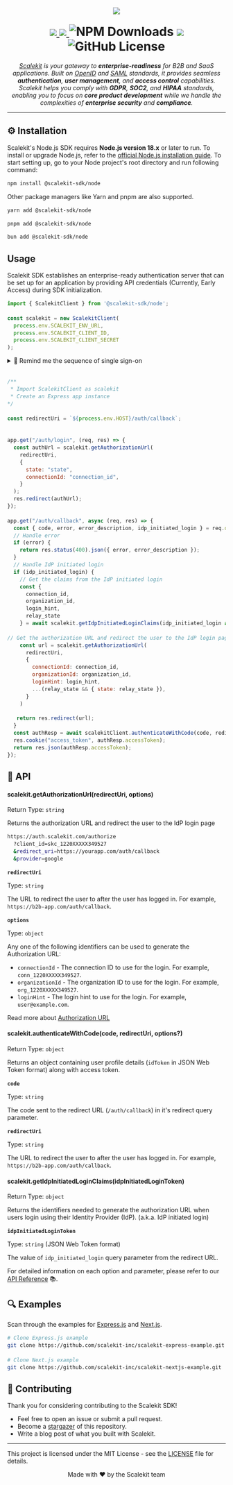 <h1 align="center">
  <a href="https://scalekit.com" target="_blank" rel="noopener noreferrer">
    <picture >
      <img src="https://cdn.scalekit.cloud/v1/scalekit-logo-dark.svg" height="50" style="padding: 1rem;">
    </picture>
  </a>
  <br/>
    <a href="https://www.npmjs.com/package/@scalekit-sdk/node">
    <img src="https://img.shields.io/npm/v/@scalekit-sdk/node.svg?color=a173ff&style=for-the-badge">
  </a>
  <a href="https://www.scalekit.com/?intent=earlyaccess&utm_source=docs">
  <img src="https://img.shields.io/badge/Get_Early_Access-4f5eff?style=for-the-badge&labelColor=a173ff&color=a173ff">
  </a>
  <a>
    <img alt="NPM Downloads" src="https://img.shields.io/npm/d18m/%40scalekit-sdk%2Fnode?style=for-the-badge&color=a173ff">
  </a>
    <a href="https://docs.scalekit.com">
    <img src="https://img.shields.io/badge/%F0%9F%92%A1%20-docs-a173ff.svg?style=for-the-badge">
  </a>
  <a>
  <img alt="GitHub License" src="https://img.shields.io/github/license/scalekit-inc/scalekit-sdk-node?style=for-the-badge&color=a173ff">
  </a>

</h1>

<p align="center">
  <em><a href="https://scalekit.com">Scalekit</a> is your gateway to <b>enterprise-readiness</b> for B2B and SaaS applications. Built on <a href="https://openid.net/">OpenID</a> and <a href="https://en.wikipedia.org/wiki/SAML_2.0">SAML</a> standards, it provides seamless <b>authentication</b>, <b>user management</b>, and <b>access control</b> capabilities. Scalekit helps you comply with <b>GDPR</b>, <b>SOC2</b>, and <b>HIPAA</b> standards, enabling you to focus on <b>core product development</b> while we handle the complexities of <b>enterprise security</b> and <b>compliance</b>.</em>
</p>

---

## ⚙️ Installation

Scalekit's Node.js SDK requires **Node.js version 18.x** or later to run. To install or upgrade Node.js, refer to the [official Node.js installation guide](https://nodejs.org/en/download). To start setting up, go to your Node project's root directory and run following command:

```sh
npm install @scalekit-sdk/node
```

Other package managers like Yarn and pnpm are also supported.

```sh
yarn add @scalekit-sdk/node
```

```sh
pnpm add @scalekit-sdk/node
```

```sh
bun add @scalekit-sdk/node
```

## Usage

Scalekit SDK establishes an enterprise-ready authentication server that can be set up for an application by providing API credentials (Currently, Early Access) during SDK initialization.

```js
import { ScalekitClient } from '@scalekit-sdk/node';

const scalekit = new ScalekitClient(
  process.env.SCALEKIT_ENV_URL,
  process.env.SCALEKIT_CLIENT_ID,
  process.env.SCALEKIT_CLIENT_SECRET
);
```

<details>
  <summary> 💭 Remind me the sequence of single sign-on</summary>
 <figure>
  <img src="./images/1.png" style="text-align: center;">
  <figcaption>Sequence where Scalekit fits in your application</figcaption>
</figure>
</details>
<br/>

```javascript
/**
 * Import ScalekitClient as scalekit
 * Create an Express app instance
*/

const redirectUri = `${process.env.HOST}/auth/callback`;


app.get("/auth/login", (req, res) => {
  const authUrl = scalekit.getAuthorizationUrl(
    redirectUri,
    {
      state: "state",
      connectionId: "connection_id",
    }
  );
  res.redirect(authUrl);
});

app.get("/auth/callback", async (req, res) => {
  const { code, error, error_description, idp_initiated_login } = req.query;
  // Handle error
  if (error) {
    return res.status(400).json({ error, error_description });
  }
  // Handle IdP initiated login
  if (idp_initiated_login) {
    // Get the claims from the IdP initiated login
    const {
      connection_id,
      organization_id,
      login_hint,
      relay_state
    } = await scalekit.getIdpInitiatedLoginClaims(idp_initiated_login as string);

// Get the authorization URL and redirect the user to the IdP login page
    const url = scalekit.getAuthorizationUrl(
      redirectUri,
      {
        connectionId: connection_id,
        organizationId: organization_id,
        loginHint: login_hint,
        ...(relay_state && { state: relay_state }),
      }
    )

   return res.redirect(url);
  }
  const authResp = await scalekitClient.authenticateWithCode(code, redirectUri);
  res.cookie("access_token", authResp.accessToken);
  return res.json(authResp.accessToken);
});

```

## 🧩 API

#### scalekit.getAuthorizationUrl(redirectUri, options)

Return Type: `string`

Returns the authorization URL and redirect the user to the IdP login page

```sh
https://auth.scalekit.com/authorize
  ?client_id=skc_1220XXXXX349527
  &redirect_uri=https://yourapp.com/auth/callback
  &provider=google
```

**`redirectUri`**

Type: `string`

The URL to redirect the user to after the user has logged in. For example, `https://b2b-app.com/auth/callback`.

**`options`**

Type: `object`

Any one of the following identifiers can be used to generate the Authorization URL:

- `connectionId` - The connection ID to use for the login. For example, `conn_1220XXXXX349527`.
- `organizationId` - The organization ID to use for the login. For example, `org_1220XXXXX349527`.
- `loginHint` - The login hint to use for the login. For example, `user@example.com`.

Read more about [Authorization URL](https://docs.scalekit.com/sso/guides/key-concepts/authorization-url)

#### scalekit.authenticateWithCode(code, redirectUri, options?)

Return Type: `object`

Returns an object containing user profile details (`idToken` in JSON Web Token format) along with access token.

**`code`**

Type: `string`

The code sent to the redirect URL (`/auth/callback`) in it's redirect query parameter.

**`redirectUri`**

Type: `string`

The URL to redirect the user to after the user has logged in. For example, `https://b2b-app.com/auth/callback`.

#### scalekit.getIdpInitiatedLoginClaims(idpInitiatedLoginToken)

Return Type: `object`

Returns the identifiers needed to generate the authorization URL when users login using their Identity Provider (IdP). (a.k.a. IdP initiated login)

**`idpInitiatedLoginToken`**

Type: `string` (JSON Web Token format)

The value of `idp_initiated_login` query parameter from the redirect URL.

For detailed information on each option and parameter, please refer to our [API Reference](https://docs.scalekit.com/apis) 📚.

## 🔍 Examples

Scan through the examples for [Express.js](https://github.dev/scalekit-inc/scalekit-express-example) and [Next.js](https://github.dev/scalekit-inc/scalekit-nextjs-example).

```sh
# Clone Express.js example
git clone https://github.com/scalekit-inc/scalekit-express-example.git

# Clone Next.js example
git clone https://github.com/scalekit-inc/scalekit-nextjs-example.git
```

## 🤝 Contributing

Thank you for considering contributing to the Scalekit SDK!

- Feel free to open an issue or submit a pull request.
- Become a [stargazer](https://github.com/scalekit-inc/scalekit-sdk-node/stargazers) of this repository.
- Write a blog post of what you built with Scalekit.

---

This project is licensed under the MIT License - see the [LICENSE](LICENSE) file for details.

<p align="center">
  Made with ❤️ by the Scalekit team
</p>
